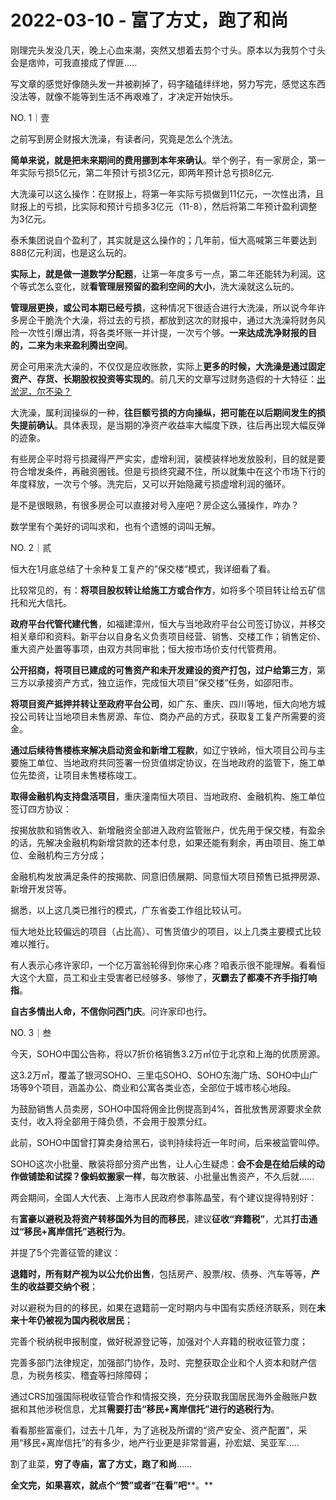 # 2022-03-10 - 富了方丈，跑了和尚

刚理完头发没几天，晚上心血来潮，突然又想着去剪个寸头。原本以为我剪个寸头会是痞帅，可我直接成了悍匪.....

写文章的感觉好像随头发一并被剃掉了，码字磕磕绊绊地，努力写完，感觉这东西没法等，就像不能等到生活不再艰难了，才决定开始快乐。

NO. 1｜壹

之前写到房企财报大洗澡，有读者问，究竟是怎么个洗法。

**简单来说，就是把未来期间的费用挪到本年来确认**。举个例子，有一家房企，第一年实际亏损5亿元，第二年预计亏损3亿元，即两年预计总亏损8亿元.

大洗澡可以这么操作：在财报上，将第一年实际亏损做到11亿元，一次性出清，且财报上的亏损，比实际和预计亏损多3亿元（11-8），然后将第二年预计盈利调整为3亿元。

泰禾集团说自个盈利了，其实就是这么操作的；几年前，恒大高喊第三年要达到888亿元利润，也是这么玩的。

**实际上，就是做一道数学分配题**，让第一年度多亏一点，第二年还能转为利润。这个等式怎么变化，就**看管理层预留的盈利空间的大小**，洗大澡就这么玩的。

**管理层更换，或公司本期已经亏损**，这种情况下很适合进行大洗澡，所以说今年许多房企干脆洗个大澡，将过去的亏损，都放到这次的财报中，通过大洗澡将财务风险一次性引爆出清，将各类坏账一并计提，一次亏个够。**一来达成洗净财报的目的，二来为未来盈利腾出空间**。

房企可用来洗大澡的，不仅仅是应收账款，实际上**更多的时候，大洗澡是通过固定资产、存货、长期股权投资等实现的**。前几天的文章写过财务造假的十大特征：[出淤泥，尔不染？](http://mp.weixin.qq.com/s?__biz=MzI1MzI4MDk5NA==&mid=2247489644&idx=1&sn=d69d6f98160127a64e0b14229861978a&chksm=e9d78fe1dea006f75600eb709c9f98c39e146dc80ce0deaa2d869f88c42588240e1859e78507&scene=21#wechat_redirect)

大洗澡，属利润操纵的一种，**往巨额亏损的方向操纵，把可能在以后期间发生的损失提前确认**。具体表现，是当期的净资产收益率大幅度下跌，往后再出现大幅反弹的迹象。

有些房企平时将亏损藏得严严实实，虚增利润，装模装样地发放股利，目的就是要符合增发条件，再融资圈钱。但是亏损终究藏不住，所以就集中在这个市场下行的年度释放，一次亏个够。洗完后，又可以开始隐藏亏损虚增利润的循环。

是不是很眼熟，有很多房企可以直接对号入座吧？房企这么骚操作，咋办？

数学里有个美好的词叫求和，也有个遗憾的词叫无解。

NO. 2｜贰

恒大在1月底总结了十余种复工复产的”保交楼“模式，我详细看了看。

比较常见的，有：**将项目股权转让给施工方或合作方**，如将多个项目转让给五矿信托和光大信托。

**政府平台代管代建代售**，如福建漳州，恒大与当地政府平台公司签订协议，并移交相关章印和资料。新平台以自身名义负责项目经营、销售、交楼工作；销售定价、重大资产处置等事项，由双方共同审批；恒大按市场价支付代管费用。

**公开招商，将项目已建成的可售资产和未开发建设的资产打包，过户给第三方**，第三方以承接资产方式，独立运作，完成恒大项目”保交楼“任务，如邵阳市。

**将项目资产抵押并转让至政府平台公司**，如广东、重庆、四川等地，恒大向地方城投公司转让当地项目未售房源、车位、商办产品的方式，获取复工复产所需要的资金。

**通过后续待售楼栋来解决启动资金和新增工程款**，如辽宁铁岭，恒大项目公司与主要施工单位、当地政府共同签署一份货值绑定协议，在当地政府的监管下，施工单位先垫资，让项目未售楼栋竣工。

**取得金融机构支持盘活项目**，重庆潼南恒大项目、当地政府、金融机构、施工单位签订四方协议：

按揭放款和销售收入、新增融资全部进入政府监管账户，优先用于保交楼，有盈余的话，先解决金融机构新增贷款的还本付息，如果还能有剩余，再由项目、施工单位、金融机构三方分成；

金融机构发放满足条件的按揭款、同意旧债展期、同意恒大项目预售已抵押房源、新增开发贷等。

据悉，以上这几类已推行的模式，广东省委工作组比较认可。

恒大地处比较偏远的项目（占比高）、可售货值少的项目，以上几类主要模式比较难以推行。

有人表示心疼许家印，一个亿万富翁轮得到你来心疼？咱表示很不能理解。看看恒大这个大窟，员工和业主受害者已经够多、够惨了，**灭霸去了都凑不齐手指打响指**。

**自古多情出人命，不信你问西门庆**。问许家印也行。

NO. 3｜叁

今天，SOHO中国公告称，将以7折价格销售3.2万㎡位于北京和上海的优质房源。

这3.2万㎡，覆盖了银河SOHO、三里屯SOHO、SOHO东海广场、SOHO中山广场等9个项目，涵盖办公、商业和公寓各类业态，全部位于城市核心地段。

为鼓励销售人员卖房，SOHO中国将佣金比例提高到4%，首批放售房源要求全款支付，收入将全部用于降负债，不会用于股票分红。

此前，SOHO中国曾打算卖身给黑石，谈判持续将近一年时间，后来被监管叫停。

SOHO这次小批量、散装将部分资产出售，让人心生疑虑：**会不会是在给后续的动作做铺垫和试探？像蚂蚁搬家一样**，每次散装、小批量出售资产，不久后就......

两会期间，全国人大代表、上海市人民政府参事陈晶莹，有个建议提得特别好：

有**富豪以避税及将资产转移国外为目的而移民**，建议**征收“弃籍税”**，尤其**打击通过“移民+离岸信托”逃税行为**。

并提了5个完善征管的建议：

**退籍时，所有财产视为以公允价出售**，包括房产、股票/权、债券、汽车等等，**产生的收益要交纳个税**；

对以避税为目的的移民，如果在退籍前一定时期内与中国有实质经济联系，则在**未来十年仍被视为国内税收居民**；

完善个税纳税申报制度，做好税源登记等，加强对个人弃籍的税收征管力度；

完善多部门法律规定，加强部门协作，及时、完整获取企业和个人资本和财产信息，为税务核实、稽査等扫除障碍；

通过CRS加强国际税收征管合作和情报交换，充分获取我国居民海外金融账户数据和其他涉税信息，尤其**需要打击“移民+离岸信托”进行的逃税行为**。

看看那些富豪们，过去十几年，为了逃税及所谓的“资产安全、资产配置”，采用“移民+离岸信托”的有多少，地产行业更是非常普遍，孙宏斌、吴亚军.....

割了韭菜，**穷了寺庙，富了方丈，跑了和尚**......

**全文完，如果喜欢，就点个“赞”或者“在看”吧****。**